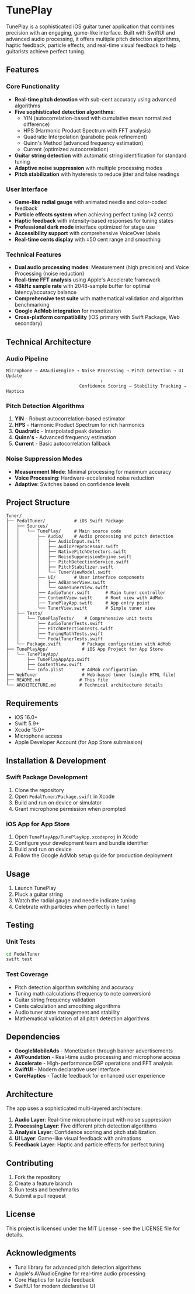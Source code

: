 # TunePlay

TunePlay is a sophisticated iOS guitar tuner application that combines precision with an engaging, game-like interface. Built with SwiftUI and advanced audio processing, it offers multiple pitch detection algorithms, haptic feedback, particle effects, and real-time visual feedback to help guitarists achieve perfect tuning.

## Features

### Core Functionality
- **Real-time pitch detection** with sub-cent accuracy using advanced algorithms
- **Five sophisticated detection algorithms**: 
  - YIN (autocorrelation-based with cumulative mean normalized difference)
  - HPS (Harmonic Product Spectrum with FFT analysis)
  - Quadratic Interpolation (parabolic peak refinement)
  - Quinn's Method (advanced frequency estimation)
  - Current (optimized autocorrelation)
- **Guitar string detection** with automatic string identification for standard tuning
- **Adaptive noise suppression** with multiple processing modes
- **Pitch stabilization** with hysteresis to reduce jitter and false readings

### User Interface
- **Game-like radial gauge** with animated needle and color-coded feedback
- **Particle effects system** when achieving perfect tuning (±2 cents)
- **Haptic feedback** with intensity-based responses for tuning states
- **Professional dark mode** interface optimized for stage use
- **Accessibility support** with comprehensive VoiceOver labels
- **Real-time cents display** with ±50 cent range and smoothing

### Technical Features
- **Dual audio processing modes**: Measurement (high precision) and Voice Processing (noise reduction)
- **Real-time FFT analysis** using Apple's Accelerate framework
- **48kHz sample rate** with 2048-sample buffer for optimal latency/accuracy balance
- **Comprehensive test suite** with mathematical validation and algorithm benchmarking
- **Google AdMob integration** for monetization
- **Cross-platform compatibility** (iOS primary with Swift Package, Web secondary)

## Technical Architecture

### Audio Pipeline
```
Microphone → AVAudioEngine → Noise Processing → Pitch Detection → UI Update
                                    ↓
                            Confidence Scoring → Stability Tracking → Haptics
```

### Pitch Detection Algorithms
1. **YIN** - Robust autocorrelation-based estimator
2. **HPS** - Harmonic Product Spectrum for rich harmonics
3. **Quadratic** - Interpolated peak detection
4. **Quinn's** - Advanced frequency estimation
5. **Current** - Basic autocorrelation fallback

### Noise Suppression Modes
- **Measurement Mode**: Minimal processing for maximum accuracy
- **Voice Processing**: Hardware-accelerated noise reduction
- **Adaptive**: Switches based on confidence levels

## Project Structure

```
Tuner/
├── PedalTuner/           # iOS Swift Package
│   ├── Sources/
│   │   └── TunePlay/     # Main source code
│   │       ├── Audio/    # Audio processing and pitch detection
│   │       │   ├── AudioInput.swift
│   │       │   ├── AudioPreprocessor.swift
│   │       │   ├── NativePitchDetectors.swift
│   │       │   ├── NoiseSuppressionEngine.swift
│   │       │   ├── PitchDetectionService.swift
│   │       │   ├── PitchStabilizer.swift
│   │       │   └── TunerViewModel.swift
│   │       ├── UI/       # User interface components
│   │       │   ├── AdBannerView.swift
│   │       │   └── GameTunerView.swift
│   │       ├── AudioTuner.swift      # Main tuner controller
│   │       ├── ContentView.swift     # Root view with AdMob
│   │       ├── TunePlayApp.swift     # App entry point
│   │       └── TunerView.swift       # Simple tuner view
│   ├── Tests/
│   │   └── TunePlayTests/    # Comprehensive unit tests
│   │       ├── AudioTunerTests.swift
│   │       ├── PitchDetectionTests.swift
│   │       ├── TuningMathTests.swift
│   │       └── PedalTunerTests.swift
│   └── Package.swift        # Package configuration with AdMob
├── TunePlayApp/             # iOS App Project for App Store
│   └── TunePlayApp/
│       ├── TunePlayAppApp.swift
│       ├── ContentView.swift
│       └── Info.plist       # AdMob configuration
├── WebTuner                 # Web-based tuner (single HTML file)
├── README.md               # This file
└── ARCHITECTURE.md         # Technical architecture details
```

## Requirements

- iOS 16.0+
- Swift 5.9+
- Xcode 15.0+
- Microphone access
- Apple Developer Account (for App Store submission)

## Installation & Development

### Swift Package Development
1. Clone the repository
2. Open `PedalTuner/Package.swift` in Xcode
3. Build and run on device or simulator
4. Grant microphone permission when prompted

### iOS App for App Store
1. Open `TunePlayApp/TunePlayApp.xcodeproj` in Xcode
2. Configure your development team and bundle identifier
3. Build and run on device
4. Follow the Google AdMob setup guide for production deployment

## Usage

1. Launch TunePlay
2. Pluck a guitar string
3. Watch the radial gauge and needle indicate tuning
4. Celebrate with particles when perfectly in tune!

## Testing

### Unit Tests
```bash
cd PedalTuner
swift test
```

### Test Coverage
- Pitch detection algorithm switching and accuracy
- Tuning math calculations (frequency to note conversion)
- Guitar string frequency validation
- Cents calculation and smoothing algorithms
- Audio tuner state management and stability
- Mathematical validation of all pitch detection algorithms

## Dependencies

- **GoogleMobileAds** - Monetization through banner advertisements
- **AVFoundation** - Real-time audio processing and microphone access
- **Accelerate** - High-performance DSP operations and FFT analysis
- **SwiftUI** - Modern declarative user interface
- **CoreHaptics** - Tactile feedback for enhanced user experience

## Architecture

The app uses a sophisticated multi-layered architecture:

1. **Audio Layer**: Real-time microphone input with noise suppression
2. **Processing Layer**: Five different pitch detection algorithms
3. **Analysis Layer**: Confidence scoring and pitch stabilization
4. **UI Layer**: Game-like visual feedback with animations
5. **Feedback Layer**: Haptic and particle effects for perfect tuning

## Contributing

1. Fork the repository
2. Create a feature branch
3. Run tests and benchmarks
4. Submit a pull request

## License

This project is licensed under the MIT License - see the LICENSE file for details.

## Acknowledgments

- Tuna library for advanced pitch detection algorithms
- Apple's AVAudioEngine for real-time audio processing
- Core Haptics for tactile feedback
- SwiftUI for modern declarative UI

